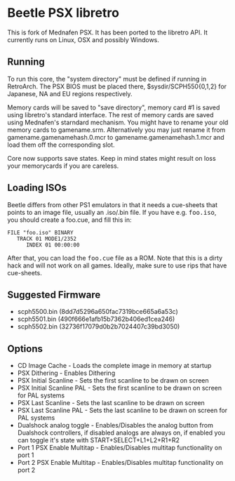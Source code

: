 # Beetle PSX libretro

This is fork of Mednafen PSX. It has been ported to the libretro API.
It currently runs on Linux, OSX and possibly Windows.

## Running

To run this core, the "system directory" must be defined if running in RetroArch.
The PSX BIOS must be placed there, $sysdir/SCPH550{0,1,2} for Japanese, NA and EU regions respectively.

Memory cards will be saved to "save directory", memory card #1 is saved using libretro's standard interface. The rest of memory cards are saved using Mednafen's starndard mechanism. You might have to rename your old 
memory cards to gamename.srm. Alternatively you may just rename it from gamename.gamenamehash.0.mcr to gamename.gamenamehash.1.mcr and load them off the corresponding slot.

Core now supports save states. Keep in mind states might result on loss your memorycards if you are careless.

## Loading ISOs

Beetle differs from other PS1 emulators in that it needs a cue-sheets that points to an image file, usually an .iso/.bin file.
If you have e.g. <tt>foo.iso</tt>, you should create a foo.cue, and fill this in:

    FILE "foo.iso" BINARY
       TRACK 01 MODE1/2352
          INDEX 01 00:00:00

After that, you can load the <tt>foo.cue</tt> file as a ROM.
Note that this is a dirty hack and will not work on all games.
Ideally, make sure to use rips that have cue-sheets.

## Suggested Firmware

- scph5500.bin (8dd7d5296a650fac7319bce665a6a53c)
- scph5501.bin (490f666e1afb15b7362b406ed1cea246)
- scph5502.bin (32736f17079d0b2b7024407c39bd3050)

## Options

* CD Image Cache - Loads the complete image in memory at startup
* PSX Dithering - Enables Dithering
* PSX Initial Scanline - Sets the first scanline to be drawn on screen
* PSX Initial Scanline PAL - Sets the first scanline to be drawn on screen for PAL systems
* PSX Last Scanline - Sets the last scanline to be drawn on screen
* PSX Last Scanline PAL - Sets the last scanline to be drawn on screen for PAL systems
* Dualshock analog toggle - Enables/Disables the analog button from Dualshock controllers, if disabled analogs are always on, if enabled you can toggle it's state with START+SELECT+L1+L2+R1+R2
* Port 1 PSX Enable Multitap - Enables/Disables multitap functionality on port 1
* Port 2 PSX Enable Multitap - Enables/Disables multitap functionality on port 2
